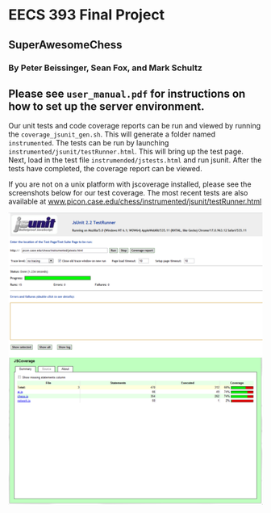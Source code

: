 # EECS 393 Final Project
## SuperAwesomeChess
### By Peter Beissinger, Sean Fox, and Mark Schultz

Please see `user_manual.pdf` for instructions on how to set up the server environment.
--------------------------------------------------------------------------------------

Our unit tests and code coverage reports can be run and viewed by running the `coverage_jsunit_gen.sh`. This will generate a folder named `instrumented`. The tests can be run by launching `instrumented/jsunit/testRunner.html`. This will bring up the test page. Next, load in the test file `instrumended/jstests.html` and run jsunit. After the tests have completed, the coverage report can be viewed.

If you are not on a unix platform with jscoverage installed, please see the screenshots below for our test coverage. The most recent tests are also available at www.picon.case.edu/chess/instrumented/jsunit/testRunner.html

![Completed tests](/images/jsunit.png)
![Code coverage](/images/jscoverage.png)

